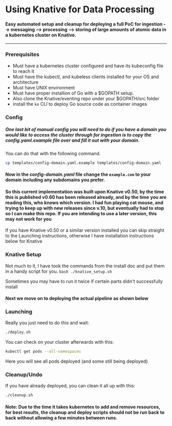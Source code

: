 # Using Knative for Data Processing

#### Easy automated setup and cleanup for deploying a full PoC for ingestion --> messaging --> processing --> storing of large amounts of atomic data in a kubernetes cluster on Knative. 
---

### Prerequisites
  - Must have a kubernetes cluster configured and have its kubeconfig file to reach it
  - Must have the kubectl, and kubeless clients installed for your OS and architecture
  - Must have UNIX environment
  - Must have proper installion of Go with a $GOPATH setup.
  - Also clone the Knative/eventing repo under your $GOPATH/src folder
  - install the `ko` CLI to deploy Go source code as container images
  
### Config
  ##### One last bit of manual config you will need to do if you have a domain you would like to access the cluster through for ingestion is to copy the *config.yaml.example* file over and fill it out with your domain.
  You can do that with the following command.
  ```bash
  cp templates/config-domain.yaml.example templates/config-domain.yaml
  ```
  #### Now in the *config-domain.yaml* file change the `example.com` to your domain including any subdomains you prefer.
   

#### So this current implementation was built upon Knative v0.50, by the time this is published v0.60 has been released already, and by the time you are reading this, who knows which version. I had fun playing cat mouse, and trying to keep up with new releases since v.10, but eventually had to stop so I can make this repo. If you are intending to use a later version, this may not work for you 

If you have Knative v0.50 or a similar version installed you can skip straight to the Launching instructions, otherwise I have installation instructions below for Knative

### Knative Setup
  Not much to it, I have took the commands from the install doc and put them in a handy script for you.
    ```bash
    ./knative_setup.sh
    ```
    
 Sometimes you may have to run it twice if certain parts didn't successfully install
 
#### Next we move on to deploying the actual pipeline as shown below

### Launching
  Really you just need to do this and wait:
  ```bash
  ./deploy.sh
  ```
  
  You can check on your cluster afterwards with this:
  
  ```bash
  kubectl get pods --all-namespaces
  ```
  
  Here you will see all pods deployed (and some still being deployed)
  
  
### Cleanup/Undo
  If you have already deployed, you can clean it all up with this:
  ```bash
  ./cleanup.sh
  ```
  
  #### Note: Due to the time it takes kubernetes to add and remove resources, for best results, the cleanup and deploy scripts should not be run back to back without allowing a few minutes between runs.

